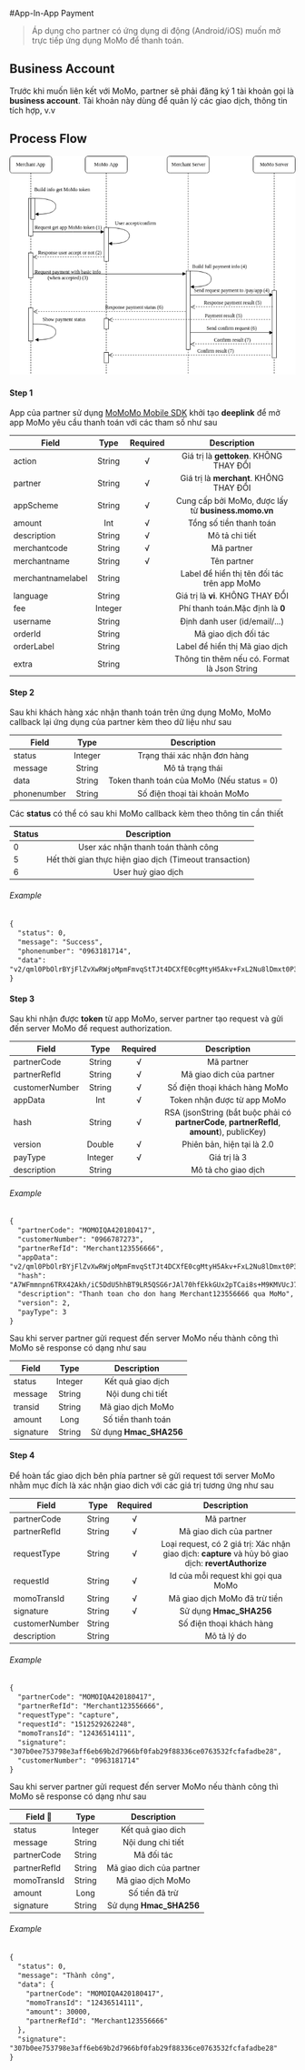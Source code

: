 #App-In-App Payment

> Áp dụng cho partner có ứng dụng di động (Android/iOS) muốn mở trực tiếp ứng dụng MoMo để thanh toán.

## Business Account

Trước khi muốn liên kết với MoMo, partner sẽ phải đăng ký 1 tài khoản gọi là **business account**. Tài khoản này dùng để quản lý các giao dịch, thông tin tích hợp, v.v

## Process Flow

![](aia-flow.png)

#### Step 1

App của partner sử dụng [MoMoMo Mobile SDK](https://github.com/momo-wallet/mobile-sdk) khởi tạo **deeplink** để mở app MoMo yêu cầu thanh toán với các tham số như sau

| Field             |  Type   | Required |                     Description                     |
| ----------------- | :-----: | :------: | :-------------------------------------------------: |
| action            | String  |    √     |       Giá trị là **gettoken**. KHÔNG THAY ĐỔI       |
| partner           | String  |    √     |       Giá trị là **merchant**. KHÔNG THAY ĐỔI       |
| appScheme         | String  |    √     | Cung cấp bởi MoMo, được lấy từ **business.momo.vn** |
| amount            |   Int   |    √     |               Tổng số tiền thanh toán               |
| description       | String  |    √     |                   Mô tả chi tiết                    |
| merchantcode      | String  |    √     |                     Mã partner                      |
| merchantname      | String  |    √     |                     Tên partner                     |
| merchantnamelabel | String  |          |     Label để hiển thị tên đối tác trên app MoMo     |
| language          | String  |          |          Giá trị là **vi**. KHÔNG THAY ĐỔI          |
| fee               | Integer |          |          Phí thanh toán.Mặc định là **0**           |
| username          | String  |          |            Định danh user (id/email/...)            |
| orderId           | String  |          |                Mã giao dịch đối tác                 |
| orderLabel        | String  |          |           Label để hiển thị Mã giao dịch            |
| extra             | String  |          |    Thông tin thêm nếu có. Format là Json String     |

#### Step 2

Sau khi khách hàng xác nhận thanh toán trên ứng dụng MoMo, MoMo callback lại ứng dụng của partner kèm theo dữ liệu như sau

| Field       |  Type   |                Description                 |
| ----------- | :-----: | :----------------------------------------: |
| status      | Integer |        Trạng thái xác nhận đơn hàng        |
| message     | String  |              Mô tả trạng thái              |
| data        | String  | Token thanh toán của MoMo (Nếu status = 0) |
| phonenumber | String  |        Số điện thoại tài khoản MoMo        |

Các **status** có thể có sau khi MoMo callback kèm theo thông tin cần thiết

| Status |                       Description                       |
| ------ | :-----------------------------------------------------: |
| 0      |           User xác nhận thanh toán thành công           |
| 5      | Hết thời gian thực hiện giao dịch (Timeout transaction) |
| 6      |                   User huỷ giao dịch                    |

###### Example

```
{
  "status": 0,
  "message": "Success",
  "phonenumber": "0963181714",
  "data": "v2/qml0PbOlrBYjFlZvXwRWjoMpmFmvqStTJt4DCXfE0cgMtyH5Akv+FxL2Nu8lDmxt0P3Mu+YeCGB+UFfwXICo7D07jR6f2VhauglozphNgkK7724sO3qVKC9ZI8KCdr0k4AHuuUNF4AT6Iy2rOmaCVF1WeyS/y/n2E4DArwaHG2J+8StiawfZPiKoUGvywNHV"
}
```

#### Step 3

Sau khi nhận được **token** từ app MoMo, server partner tạo request và gửi đến server MoMo để request authorization.

| Field          |  Type   | Required |                                         Description                                          |
| -------------- | :-----: | :------: | :------------------------------------------------------------------------------------------: |
| partnerCode    | String  |    √     |                                          Mã partner                                          |
| partnerRefId   | String  |    √     |                                   Mã giao dich của partner                                   |
| customerNumber | String  |    √     |                                Số điện thoại khách hàng MoMo                                 |
| appData        |   Int   |    √     |                                 Token nhận được từ app MoMo                                  |
| hash           | String  |    √     | RSA (jsonString (bắt buộc phải có **partnerCode**, **partnerRefId**, **amount**), publicKey) |
| version        | Double  |    √     |                                  Phiên bản, hiện tại là 2.0                                  |
| payType        | Integer |    √     |                                         Giá trị là 3                                         |
| description    | String  |          |                                     Mô tả cho giao dịch                                      |

###### Example

```
{
  "partnerCode": "MOMOIQA420180417",
  "customerNumber": "0966787273",
  "partnerRefId": "Merchant123556666",
  "appData": "v2/qml0PbOlrBYjFlZvXwRWjoMpmFmvqStTJt4DCXfE0cgMtyH5Akv+FxL2Nu8lDmxt0P3Mu+YeCGB+UFfwXICo7D07jR6f2VhauglozphNgkK7724sO3qVKC9ZI8KCdr0k4AHuuUNF4AT6Iy2rOmaCVF1WeyS/y/n2E4DArwaHG2J+8StiawfZPiKoUGvywNHV",
  "hash": "A7WFmmnpn6TRX42Akh/iC5DdU5hhBT9LR5QSG6rJAl70hfEkkGUx2pTCai8s+M9KMVUcJ7m52iv74yhmeEjjN10TtEJoqITBIYBG2bqcTprhDijyhV4ePU7ytDNuLxzzIvGfTYyvbsEJ2jZTSf556yod12vhYqOJSFL/U2hVuxjUahf5Rnu5R/OLalg8QmlU6nQooEuNdzEXPMd6j9EaxOCiB2oM5/9QiTN0tCNSTIVvPtnlHu5mIbBHChcwfToIL4IAiD1nbrlDuBX//CZcrZj6hFqjvU31yb/DuG02c3aqWxbZKZ8csOwF9bL30m/yGr/0BQUWgunpDPrmCosf9A==",
  "description": "Thanh toan cho don hang Merchant123556666 qua MoMo",
  "version": 2,
  "payType": 3
}

```

Sau khi server partner gửi request đến server MoMo nếu thành công thì MoMo sẽ response có dạng như sau

| Field     |  Type   |       Description       |
| --------- | :-----: | :---------------------: |
| status    | Integer |    Kết quả giao dịch    |
| message   | String  |    Nội dung chi tiết    |
| transid   | String  |    Mã giao dịch MoMo    |
| amount    |  Long   |   Số tiền thanh toán    |
| signature | String  | Sử dụng **Hmac_SHA256** |

#### Step 4

Để hoàn tấc giao dịch bên phía partner sẽ gửi request tới server MoMo nhằm mục đích là xác nhận giao dich với các giá trị tương ứng như sau

| Field          |  Type  | Required |                                             Description                                              |
| -------------- | :----: | :------: | :--------------------------------------------------------------------------------------------------: |
| partnerCode    | String |    √     |                                              Mã partner                                              |
| partnerRefId   | String |    √     |                                       Mã giao dich của partner                                       |
| requestType    | String |    √     | Loại request, có 2 giá trị: Xác nhận giao dịch: **capture** và hủy bỏ giao dịch: **revertAuthorize** |
| requestId      | String |    √     |                                 Id của mỗi request khi gọi qua MoMo                                  |
| momoTransId    | String |    √     |                                    Mã giao dịch MoMo đã trừ tiền                                     |
| signature      | String |    √     |                                       Sử dụng **Hmac_SHA256**                                        |
| customerNumber | String |          |                                       Số điện thoại khách hàng                                       |
| description    | String |          |                                             Mô tả lý do                                              |

###### Example

```
{
  "partnerCode": "MOMOIQA420180417",
  "partnerRefId": "Merchant123556666",
  "requestType": "capture",
  "requestId": "1512529262248",
  "momoTransId": "12436514111",
  "signature": "307b0ee753798e3aff6eb69b2d7966bf0fab29f88336ce0763532fcfafadbe28",
  "customerNumber": "0963181714"
}

```

Sau khi server partner gửi request đến server MoMo nếu thành công thì MoMo sẽ response có dạng như sau

| Field        |  Type   |       Description        |
| ------------ | :-----: | :----------------------: |
| status       | Integer |    Kết quả giao dich     |
| message      | String  |    Nội dung chi tiết     |
| partnerCode  | String  |        Mã đối tác        |
| partnerRefId | String  | Mã giao dich của partner |
| momoTransId  | String  |    Mã giao dịch MoMo     |
| amount       |  Long   |      Số tiền đã trừ      |
| signature    | String  | Sử dụng **Hmac_SHA256**  |

###### Example

```
{
  "status": 0,
  "message": "Thành công",
  "data": {
    "partnerCode": "MOMOIQA420180417",
    "momoTransId": "12436514111",
    "amount": 30000,
    "partnerRefId": "Merchant123556666"
  },
  "signature": "307b0ee753798e3aff6eb69b2d7966bf0fab29f88336ce0763532fcfafadbe28"
}

```
